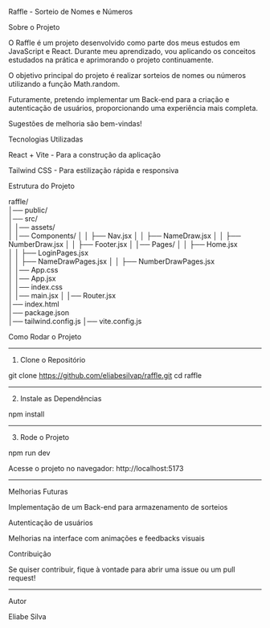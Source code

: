 Raffle - Sorteio de Nomes e Números

Sobre o Projeto

O Raffle é um projeto desenvolvido como parte dos meus estudos em JavaScript e React. Durante meu aprendizado, vou aplicando os conceitos estudados na prática e aprimorando o projeto continuamente.

O objetivo principal do projeto é realizar sorteios de nomes ou números utilizando a função Math.random.

Futuramente, pretendo implementar um Back-end para a criação e autenticação de usuários, proporcionando uma experiência mais completa.

Sugestões de melhoria são bem-vindas!

Tecnologias Utilizadas

React + Vite - Para a construção da aplicação

Tailwind CSS - Para estilização rápida e responsiva

Estrutura do Projeto

raffle/          
│── public/           
│── src/              
│   │── assets/       
│   │── Components/
│   │   ├── Nav.jsx
│   │   ├── NameDraw.jsx
│   │   ├── NumberDraw.jsx
│   │   ├── Footer.jsx
│   │── Pages/
│   │   ├── Home.jsx   
│   │   ├── LoginPages.jsx   
│   │   ├── NameDrawPages.jsx
│   │   ├── NumberDrawPages.jsx   
│   │── App.css        
│   │── App.jsx        
│   │── index.css      
│   │── main.jsx
│   │── Router.jsx      
│── index.html         
│── package.json       
│── tailwind.config.js
│── vite.config.js     

Como Rodar o Projeto

-----------------------------------------------------------------------------------------------------------------------

1. Clone o Repositório

git clone https://github.com/eliabesilvap/raffle.git
cd raffle

-----------------------------------------------------------------------------------------------------------------------

2. Instale as Dependências

npm install

-----------------------------------------------------------------------------------------------------------------------

3. Rode o Projeto

npm run dev

Acesse o projeto no navegador: http://localhost:5173


-----------------------------------------------------------------------------------------------------------------------

Melhorias Futuras

Implementação de um Back-end para armazenamento de sorteios

Autenticação de usuários

Melhorias na interface com animações e feedbacks visuais

Contribuição

Se quiser contribuir, fique à vontade para abrir uma issue ou um pull request!

-----------------------------------------------------------------------------------------------------------------------

Autor

Eliabe Silva 

